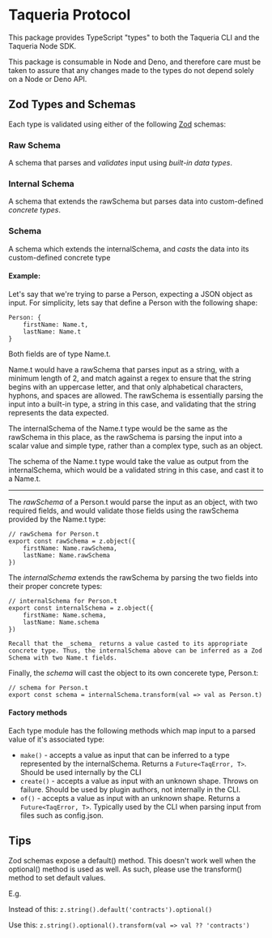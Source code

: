 # Taqueria Protocol

This package provides TypeScript "types" to both the Taqueria CLI and the Taqueria Node SDK.

This package is consumable in Node and Deno, and therefore care must
be taken to assure that any changes made to the types do not depend
solely on a Node or Deno API.

## Zod Types and Schemas

Each type is validated using either of the following [Zod](https://github.com/colinhacks/zod#default) schemas:

### Raw Schema

A schema that parses and _validates_ input using _built-in data types_.

### Internal Schema

A schema that extends the rawSchema but parses data into custom-defined _concrete types_. 

### Schema

A schema which extends the internalSchema, and _casts_ the data into its custom-defined concrete type


#### Example:

Let's say that we're trying to parse a Person, expecting a JSON object as input. For simplicity, lets say that define a Person with the following shape:
```
Person: {
    firstName: Name.t,
    lastName: Name.t
}
```

Both fields are of type Name.t.


Name.t would have a rawSchema that parses input as a string, with a minimum length of 2, and match against a regex to ensure that the string begins with an uppercase letter, and that only alphabetical characters, hyphons, and spaces are allowed. The rawSchema is essentially parsing the input into a built-in type, a string in this case, and validating that the string represents the data expected.

The internalSchema of the Name.t type would be the same as the rawSchema in this place, as the rawSchema is parsing the input into a scalar value and simple type, rather than a complex type, such as an object.

The schema of the Name.t type would take the value as output from the internalSchema, which would be a validated string in this case, and cast it to a Name.t.

---

The _rawSchema_ of a Person.t would parse the input as an object, with two required fields, and would validate those fields using the rawSchema provided by the Name.t type:

```
// rawSchema for Person.t
export const rawSchema = z.object({
    firstName: Name.rawSchema,
    lastName: Name.rawSchema
})
```

The _internalSchema_ extends the rawSchema by parsing the two fields into their proper concrete types:

```
// internalSchema for Person.t
export const internalSchema = z.object({
    firstName: Name.schema,
    lastName: Name.schema
})

Recall that the _schema_ returns a value casted to its appropriate concrete type. Thus, the internalSchema above can be inferred as a Zod Schema with two Name.t fields.
```

Finally, the _schema_ will cast the object to its own concerete type, Person.t:
```
// schema for Person.t
export const schema = internalSchema.transform(val => val as Person.t)
```


#### Factory methods

Each type module has the following methods which map input to a parsed value of it's associated type:
- `make()` - accepts a value as input that can be inferred to a type represented by the internalSchema. Returns a `Future<TaqError, T>`. Should be used internally by the CLI
- `create()` - accepts a value as input with an unknown shape. Throws on failure. Should be used by plugin authors, not internally in the CLI.
- `of()` - accepts a value as input with an unknown shape. Returns a `Future<TaqError, T>`. Typically used by the CLI when parsing input from files such as config.json.

## Tips

Zod schemas expose a default() method. This doesn't work well when the optional() method is used as well. As such, please use the transform() method to set default values.

E.g.

Instead of this: `z.string().default('contracts').optional()`

Use this: `z.string().optional().transform(val => val ?? 'contracts')`